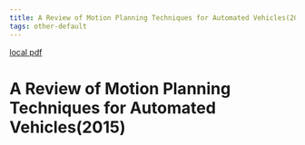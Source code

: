 ```yaml
---
title: A Review of Motion Planning Techniques for Automated Vehicles(2015)
tags: other-default
---
```


[local pdf](../../../pdfs/2015-A%20Review%20of%20Motion%20Planning%20Techniques%20for%20Automated%20Vehicles.pdf)

# A Review of Motion Planning Techniques for Automated Vehicles(2015)
